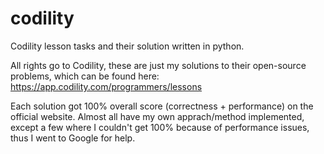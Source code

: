 # codility
Codility lesson tasks and their solution written in python.

All rights go to Codility, these are just my solutions to their open-source problems, which can be found here: 
https://app.codility.com/programmers/lessons

Each solution got 100% overall score (correctness + performance) on the official website. 
Almost all have my own apprach/method implemented, except a few where I couldn't get 100% because of performance issues, thus I went to Google for help. 

